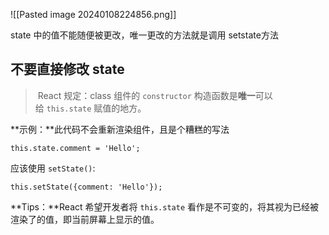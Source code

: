 ![[Pasted image 20240108224856.png]]

state 中的值不能随便被更改，唯一更改的方法就是调用 setstate方法

## 不要直接修改 state

>  React 规定：class 组件的 `constructor` 构造函数是**唯一**可以给 `this.state` 赋值的地方。

  

**示例：**此代码不会重新渲染组件，且是个糟糕的写法

```
this.state.comment = 'Hello';
```

  

应该使用 `setState()`:

```
this.setState({comment: 'Hello'});
```

  

**Tips：**React 希望开发者将 `this.state` 看作是不可变的，将其视为已经被渲染了的值，即当前屏幕上显示的值。